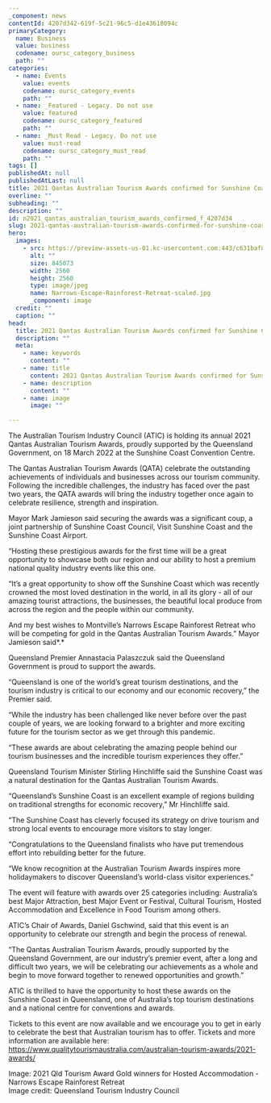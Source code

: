```yaml
---
_component: news
contentId: 4207d342-619f-5c21-96c5-d1e43618094c
primaryCategory:
  name: Business
  value: business
  codename: oursc_category_business
  path: ""
categories:
  - name: Events
    value: events
    codename: oursc_category_events
    path: ""
  - name: _Featured - Legacy. Do not use
    value: featured
    codename: oursc_category_featured
    path: ""
  - name: _Must Read - Legacy. Do not use
    value: must-read
    codename: oursc_category_must_read
    path: ""
tags: []
publishedAt: null
publishedAtLast: null
title: 2021 Qantas Australian Tourism Awards confirmed for Sunshine Coast venue
overline: ""
subheading: ""
description: ""
id: n2021_qantas_australian_tourism_awards_confirmed_f_4207d34
slug: 2021-qantas-australian-tourism-awards-confirmed-for-sunshine-coast-venue
hero:
  images:
    - src: https://preview-assets-us-01.kc-usercontent.com:443/c631baf8-1b46-001f-580c-d0001b68b4a8/e7142694-6917-49b5-984a-34f39b494c42/Narrows-Escape-Rainforest-Retreat-scaled.jpg
      alt: ""
      size: 845073
      width: 2560
      height: 2560
      type: image/jpeg
      name: Narrows-Escape-Rainforest-Retreat-scaled.jpg
      _component: image
  credit: ""
  caption: ""
head:
  title: 2021 Qantas Australian Tourism Awards confirmed for Sunshine Coast venue
  description: ""
  meta:
    - name: keywords
      content: ""
    - name: title
      content: 2021 Qantas Australian Tourism Awards confirmed for Sunshine Coast venue
    - name: description
      content: ""
    - name: image
      image: ""

---
```

The Australian Tourism Industry Council (ATIC) is holding its annual 2021 Qantas Australian Tourism Awards, proudly supported by the Queensland Government, on 18 March 2022 at the Sunshine Coast Convention Centre.

The Qantas Australian Tourism Awards (QATA) celebrate the outstanding achievements of individuals and businesses across our tourism community. Following the incredible challenges, the industry has faced over the past two years, the QATA awards will bring the industry together once again to celebrate resilience, strength and inspiration.

Mayor Mark Jamieson said securing the awards was a significant coup, a joint partnership of Sunshine Coast Council, Visit Sunshine Coast and the Sunshine Coast Airport.

“Hosting these prestigious awards for the first time will be a great opportunity to showcase both our region and our ability to host a premium national quality industry events like this one.

“It’s a great opportunity to show off the Sunshine Coast which was recently crowned the most loved destination in the world, in all its glory - all of our amazing tourist attractions, the businesses, the beautiful local produce from across the region and the people within our community.

And my best wishes to Montville’s Narrows Escape Rainforest Retreat who will be competing for gold in the Qantas Australian Tourism Awards.” Mayor Jamieson said*.*

Queensland Premier Annastacia Palaszczuk said the Queensland Government is proud to support the awards.

“Queensland is one of the world’s great tourism destinations, and the tourism industry is critical to our economy and our economic recovery,” the Premier said.

“While the industry has been challenged like never before over the past couple of years, we are looking forward to a brighter and more exciting future for the tourism sector as we get through this pandemic.

“These awards are about celebrating the amazing people behind our tourism businesses and the incredible tourism experiences they offer.”

Queensland Tourism Minister Stirling Hinchliffe said the Sunshine Coast was a natural destination for the Qantas Australian Tourism Awards.

“Queensland’s Sunshine Coast is an excellent example of regions building on traditional strengths for economic recovery,” Mr Hinchliffe said.

“The Sunshine Coast has cleverly focused its strategy on drive tourism and strong local events to encourage more visitors to stay longer.

“Congratulations to the Queensland finalists who have put tremendous effort into rebuilding better for the future.

“We know recognition at the Australian Tourism Awards inspires more holidaymakers to discover Queensland’s world-class visitor experiences.”

The event will feature with awards over 25 categories including: Australia’s best Major Attraction, best Major Event or Festival, Cultural Tourism, Hosted Accommodation and Excellence in Food Tourism among others.

ATIC’s Chair of Awards, Daniel Gschwind, said that this event is an opportunity to celebrate our strength and begin the process of renewal.

“The Qantas Australian Tourism Awards, proudly supported by the Queensland Government, are our industry’s premier event, after a long and difficult two years, we will be celebrating our achievements as a whole and begin to move forward together to renewed opportunities and growth.”

ATIC is thrilled to have the opportunity to host these awards on the Sunshine Coast in Queensland, one of Australia’s top tourism destinations and a national centre for conventions and awards.

Tickets to this event are now available and we encourage you to get in early to celebrate the best that Australian tourism has to offer. Tickets and more information are available here: <https://www.qualitytourismaustralia.com/australian-tourism-awards/2021-awards/>


Image: 2021 Qld Tourism Award Gold winners for Hosted Accommodation - Narrows Escape Rainforest Retreat\
Image credit: Queensland Tourism Industry Council
